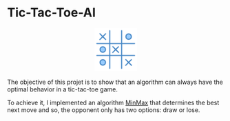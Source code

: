 # Tic-Tac-Toe-AI

<p align="center">
    <img src="tic_tac_toe_image.png" height="100" alt="">
</p>

The objective of this projet is to show that an algorithm can always have the optimal behavior in a tic-tac-toe game.

To achieve it, I implemented an algorithm [MinMax](https://www.geeksforgeeks.org/minimax-algorithm-in-game-theory-set-1-introduction/) that determines the best next move and so, the opponent only has two options: draw or lose.
